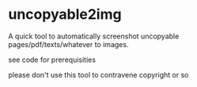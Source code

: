 # uncopyable2img
A quick tool to automatically screenshot uncopyable pages/pdf/texts/whatever to images.

see code for prerequisities

please don't use this tool to contravene copyright or so
